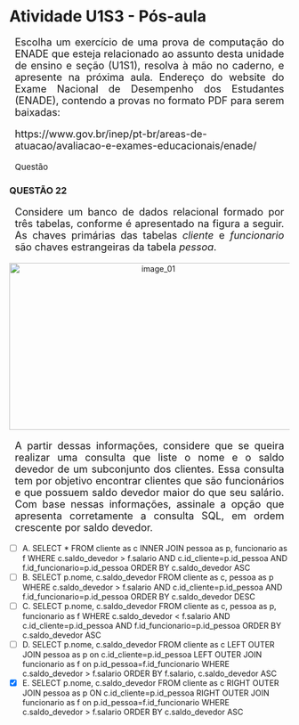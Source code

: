 # **Atividade U1S3 - Pós-aula**

<div style="text-align: justify; font-size: 18px; margin: 10px;">
<p> Escolha um exercício de uma prova de computação do ENADE que esteja relacionado ao assunto desta unidade de ensino e seção (U1S1), resolva à mão no caderno, e apresente na próxima aula. Endereço do website do Exame Nacional de Desempenho dos Estudantes (ENADE), contendo a provas no formato PDF para serem baixadas: 
    <p>https://www.gov.br/inep/pt-br/areas-de-atuacao/avaliacao-e-exames-educacionais/enade/</p></p>
</div>

<p style="text-align: justify; font-size: 15px; margin: 10px;">
   Questão
</p>

### QUESTÃO 22 

<div style="text-align: justify; font-size: 18px; margin: 10px;">
<p> Considere um banco de dados relacional formado por três tabelas, conforme é apresentado na figura a seguir. As chaves primárias das tabelas <em>cliente</em> e <em>funcionario</em> são chaves estrangeiras da tabela <em>pessoa</em>.</div>

<p align="center">
  <img width="520" height="300" alt="image_01" src="https://github.com/roneycsilva/Algoritmos_Programa-o_Estruturada/assets/61150519/b6922dc5-48ce-4008-b9b4-fca43a1259b2">
</p>

<div style="text-align: justify; font-size: 18px; margin: 10px;">
<p> A partir dessas informações, considere que se queira realizar uma consulta que liste o nome e o saldo devedor de um subconjunto dos clientes. Essa consulta tem por objetivo encontrar clientes que são funcionários e que possuem saldo devedor maior do que seu salário. Com base nessas informações, assinale a opção que apresenta corretamente a consulta SQL,  em ordem crescente por saldo devedor.</div>

- [ ] A. SELECT * FROM cliente as c INNER JOIN pessoa as p, funcionario as f WHERE c.saldo_devedor > f.salario AND c.id_cliente=p.id_pessoa AND f.id_funcionario=p.id_pessoa ORDER BY c.saldo_devedor ASC 
- [ ] B. SELECT p.nome, c.saldo_devedor FROM cliente as c, pessoa as p WHERE c.saldo_devedor > f.salario AND c.id_cliente=p.id_pessoa AND  f.id_funcionario=p.id_pessoa ORDER BY c.saldo_devedor DESC 
- [ ] C. SELECT p.nome, c.saldo_devedor FROM cliente as c, pessoa as p, funcionario as f WHERE c.saldo_devedor < f.salario AND  c.id_cliente=p.id_pessoa AND f.id_funcionario=p.id_pessoa ORDER BY c.saldo_devedor ASC
- [ ] D. SELECT p.nome, c.saldo_devedor FROM cliente as c LEFT OUTER JOIN pessoa as p on c.id_cliente=p.id_pessoa LEFT OUTER JOIN funcionario as f on p.id_pessoa=f.id_funcionario WHERE c.saldo_devedor > f.salario ORDER BY f.salario, c.saldo_devedor ASC 
- [X] E. SELECT p.nome, c.saldo_devedor FROM cliente as c RIGHT OUTER JOIN pessoa as p ON c.id_cliente=p.id_pessoa RIGHT OUTER JOIN funcionario as f on p.id_pessoa=f.id_funcionario WHERE c.saldo_devedor > f.salario ORDER BY c.saldo_devedor ASC
